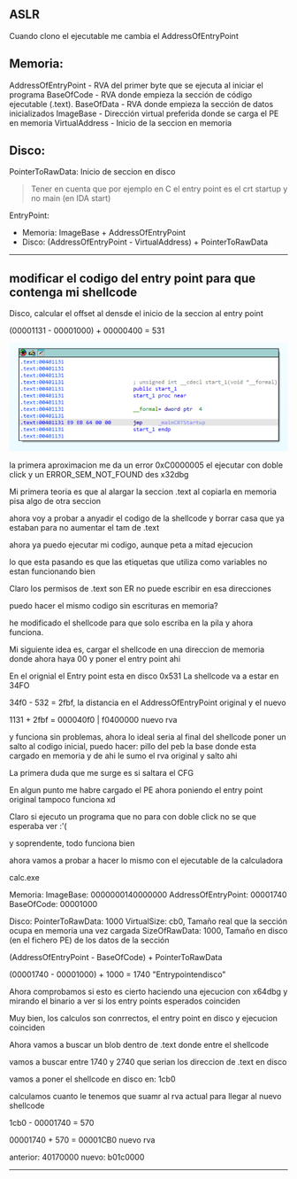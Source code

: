 ## ASLR

Cuando clono el ejecutable me cambia el AddressOfEntryPoint

## Memoria:
AddressOfEntryPoint - RVA del primer byte que se ejecuta al iniciar el programa
BaseOfCode - RVA donde empieza la sección de código ejecutable (.text).
BaseOfData - RVA donde empieza la sección de datos inicializados
ImageBase - Dirección virtual preferida donde se carga el PE en memoria
VirtualAddress - Inicio de la seccion en memoria

## Disco:
PointerToRawData: Inicio de seccion en disco

> Tener en cuenta que por ejemplo en C el entry point es el crt startup y no main (en IDA start)

EntryPoint:
- Memoria: ImageBase + AddressOfEntryPoint
- Disco: (AddressOfEntryPoint - VirtualAddress) + PointerToRawData

---

## modificar el codigo del entry point para que contenga mi shellcode

Disco, calcular el offset al densde el inicio de la seccion al entry point 


(00001131 - 00001000) + 00000400 = 531

![alt text](image.png)

la primera aproximacion me da un error 0xC0000005 el ejecutar con doble click y un ERROR_SEM_NOT_FOUND des x32dbg

Mi primera teoria es que al alargar la seccion .text al copiarla en memoria pisa algo de otra seccion 

ahora voy a probar a anyadir el codigo de la shellcode y borrar casa que ya estaban para no aumentar el tam de .text

ahora ya puedo ejecutar mi codigo, aunque peta a mitad ejecucion

lo que esta pasando es que las etiquetas que utiliza como variables no estan funcionando bien

Claro los permisos de .text son ER no puede escribir en esa direcciones

puedo hacer el mismo codigo sin escrituras en memoria?

he modificado el shellcode para que solo escriba en la pila y ahora funciona.

Mi siguiente idea es, cargar el shellcode en una direccion de memoria donde ahora haya 00 y poner el entry point ahi

En el orignial el Entry point esta en disco 0x531
La shellcode va a estar en 34FO

34f0 - 532 = 2fbf, la distancia en el AddressOfEntryPoint original y el nuevo

1131 + 2fbf = 000040f0 | f0400000 nuevo rva

y funciona sin problemas, ahora lo ideal seria al final del shellcode poner un salto al codigo inicial, puedo hacer: pillo del peb la base donde esta cargado en memoria y de ahi le sumo el rva original y salto ahi

La primera duda que me surge es si saltara el CFG

En algun punto me habre cargado el PE ahora poniendo el entry point original tampoco funciona xd

Claro si ejecuto un programa que no para con doble click no se que esperaba ver :'(

y soprendente, todo funciona bien

ahora vamos a probar a hacer lo mismo con el ejecutable de la calculadora

calc.exe 

Memoria:
ImageBase: 0000000140000000
AddressOfEntryPoint: 00001740
BaseOfCode: 00001000

Disco:
PointerToRawData: 1000
VirtualSize: cb0, Tamaño real que la sección ocupa en memoria una vez cargada
SizeOfRawData: 1000, Tamaño en disco (en el fichero PE) de los datos de la sección

(AddressOfEntryPoint - BaseOfCode) + PointerToRawData

(00001740 - 00001000) + 1000 = 1740 "Entrypointendisco"

Ahora comprobamos si esto es cierto haciendo una ejecucion con x64dbg y mirando el binario a ver si los entry points esperados coinciden

Muy bien, los calculos son conrrectos, el entry point en disco y ejecucion coinciden

Ahora vamos a buscar un blob dentro de .text donde entre el shellcode

vamos a buscar entre 1740 y 2740 que serian los direccion de .text en disco

vamos a poner el shellcode en disco en: 1cb0

calculamos cuanto le tenemos que suamr al rva actual para llegar al nuevo shellcode

1cb0 - 00001740 = 570

00001740 + 570 = 00001CB0 nuevo rva

anterior: 40170000
nuevo: b01c0000

---
